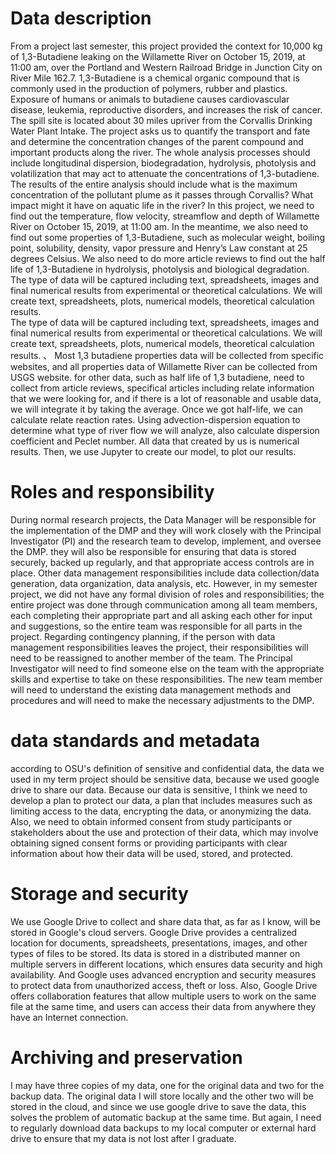 # Data description
From a project last semester, this project provided the context for 10,000 kg of 1,3-Butadiene leaking on the Willamette River on October 15, 2019, at 11:00 am, over the Portland and Western Railroad Bridge in Junction City on River Mile 162.7. 1,3-Butadiene is a chemical organic compound that is commonly used in the production of polymers, rubber and plastics. Exposure of humans or animals to butadiene causes cardiovascular disease, leukemia, reproductive disorders, and increases the risk of cancer. The spill site is located about 30 miles upriver from the Corvallis Drinking Water Plant Intake.
The project asks us to quantify the transport and fate and determine the concentration changes of the parent compound and important products along the river. The whole analysis processes should include longitudinal dispersion, biodegradation, hydrolysis, photolysis and volatilization that may act to attenuate the concentrations of 1,3-butadiene. The results of the entire analysis should include what is the maximum concentration of the pollutant plume as it passes through Corvallis? What impact might it have on aquatic life in the river?
In this project, we need to find out the temperature, flow velocity, streamflow and depth of Willamette River on October 15, 2019, at 11:00 am. In the meantime, we also need to find out some properties of 1,3-Butadiene, such as molecular weight, boiling point, solubility, density, vapor pressure and Henry’s Law constant at 25 degrees Celsius. We also need to do more article reviews to find out the half life of 1,3-Butadiene in hydrolysis, photolysis and biological degradation. 
The type of data will be captured including text, spreadsheets, images and final numerical results from experimental or theoretical calculations. We will create text, spreadsheets, plots, numerical models, theoretical calculation results.  
The type of data will be captured including text, spreadsheets, images and final numerical results from experimental or theoretical calculations. We will create text, spreadsheets, plots, numerical models, theoretical calculation results.  、
Most 1,3 butadiene properties data will be collected from specific websites, and all properties data of Willamette River can be collected from USGS website.  for other data, such as half life of 1,3 butadiene, need to collect from article reviews, specifical articles including relate information that we were looking for, and if there is a lot of reasonable and usable data, we will integrate it by taking the average. Once we got half-life, we can calculate relate reaction rates. Using advection-dispersion equation to determine what type of river flow we will analyze, also calculate dispersion coefficient and Peclet number. All data that created by us is numerical results. Then, we use Jupyter to create our model, to plot our results. 
# Roles and responsibility
During normal research projects, the Data Manager will be responsible for the implementation of the DMP and they will work closely with the Principal Investigator (PI) and the research team to develop, implement, and oversee the DMP. they will also be responsible for ensuring that data is stored securely, backed up regularly, and that appropriate access controls are in place. Other data management responsibilities include data collection/data generation, data organization, data analysis, etc. However, in my semester project, we did not have any formal division of roles and responsibilities; the entire project was done through communication among all team members, each completing their appropriate part and all asking each other for input and suggestions, so the entire team was responsible for all parts in the project. Regarding contingency planning, if the person with data management responsibilities leaves the project, their responsibilities will need to be reassigned to another member of the team. The Principal Investigator will need to find someone else on the team with the appropriate skills and expertise to take on these responsibilities. The new team member will need to understand the existing data management methods and procedures and will need to make the necessary adjustments to the DMP.
# data standards and metadata
according to OSU's definition of sensitive and confidential data, the data we used in my term project should be sensitive data, because we used google drive to share our data. Because our data is sensitive, I think we need to develop a plan to protect our data, a plan that includes measures such as limiting access to the data, encrypting the data, or anonymizing the data. Also, we need to obtain informed consent from study participants or stakeholders about the use and protection of their data, which may involve obtaining signed consent forms or providing participants with clear information about how their data will be used, stored, and protected.
# Storage and security
We use Google Drive to collect and share data that, as far as I know, will be stored in Google's cloud servers. Google Drive provides a centralized location for documents, spreadsheets, presentations, images, and other types of files to be stored. Its data is stored in a distributed manner on multiple servers in different locations, which ensures data security and high availability. And Google uses advanced encryption and security measures to protect data from unauthorized access, theft or loss. Also, Google Drive offers collaboration features that allow multiple users to work on the same file at the same time, and users can access their data from anywhere they have an Internet connection.
# Archiving and preservation
I may have three copies of my data, one for the original data and two for the backup data. The original data I will store locally and the other two will be stored in the cloud, and since we use google drive to save the data, this solves the problem of automatic backup at the same time. But again, I need to regularly download data backups to my local computer or external hard drive to ensure that my data is not lost after I graduate.
